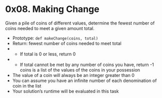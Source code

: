 # 0x08. Making Change

Given a pile of coins of different values, determine the fewest number of coins needed to meet a given amount total.

- Prototype: ```def makeChange(coins, total)```
- Return: fewest number of coins needed to meet total
- - If total is 0 or less, return 0
- - If total cannot be met by any number of coins you have, return -1
coins is a list of the values of the coins in your possession
- The value of a coin will always be an integer greater than 0
- You can assume you have an infinite number of each denomination of coin in the list
- Your solution’s runtime will be evaluated in this task

